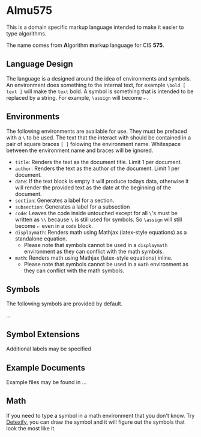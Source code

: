 # Almu575

This is a domain specific markup language intended to make it easier
to type algorithms.

The name comes from **Al**gorithm **m**ark**u**p language for CIS **575**.

## Language Design

The language is a designed around the idea of environments and
symbols.
An environment does something to the internal text, for example `\bold [ text ]` will make the `text` bold.
A symbol is something that is intended to be replaced by a string.
For example, `\assign` will become `⭠`.

## Environments

The following environments are available for use.
They must be prefaced with a
`\` to be used.
The text that the interact with should be contained in a pair of square braces `[ ]` folowing the environment name.
Whitespace between the environment name and braces will be ignored.

* `title`: Renders the text as the document title. Limit 1 per document.
* `author`: Renders the text as the author of the document.
    Limit 1 per document.
* `date`: If the text block is empty it will produce todays data, otherwise it
    will render the provided text as the date at the beginning of the document.
* `section`: Generates a label for a section.
* `subsection`: Generates a label for a subsection
* `code`: Leaves the code inside untouched except for all `\`'s must be written
    as `\\` because `\` is still used for symbols. So `\assign` will still
    become `⭠` even in a `code` block.
* `displaymath`: Renders math using Mathjax (latex-style equations) as a
        standalone equation.
    * Please note that symbols cannot be used in a `displaymath` environment as
        they can conflict with the math symbols.
* `math`:  Renders math using Mathjax (latex-style equations) inline.
    * Please note that symbols cannot be used in a `math` environment as they
        can conflict with the math symbols.

## Symbols

The following symbols are provided by default.

...

## Symbol Extensions

Additional labels may be specified

## Example Documents

Example files may be found in ...

## Math

If you need to type a symbol in a math environment that you don't
know. Try [Detexify](http://detexify.kirelabs.org/classify.html),
you can draw the symbol and it will figure out the symbols that
look the most like it.
